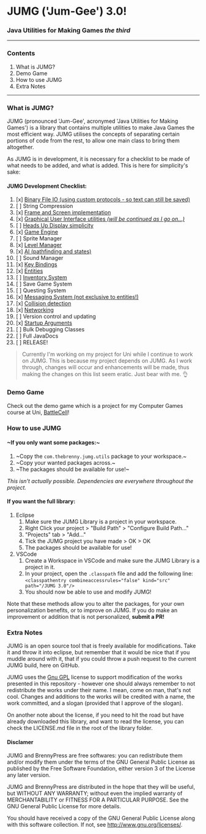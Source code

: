 # JUMG ('Jum-Gee') 3.0!
### Java Utilities for Making Games _the third_
<hr>

### Contents
 1. What is JUMG?
 2. Demo Game
 3. How to use JUMG
 4. Extra Notes
<hr>

### What is JUMG?
JUMG (pronounced 'Jum-Gee', acronymed 'Java Utilities for Making Games') is a library that contains multiple utilities to make Java Games the most efficient way. JUMG utilises the concepts of separating certain portions of code from the rest, to allow one main class to bring them altogether.

As JUMG is in development, it is necessary for a checklist to be made of what needs to be added, and what is added. This is here for simplicity's sake:

#### JUMG Development Checklist:
 1. [x] [Binary File IO (using custom protocols - so text can still be saved)](https://github.com/TheBrenny/JUMG-3.0/blob/master/src/com/thebrenny/jumg/util/FileIO.java)
 2. [ ] String Compression
 3. [x] [Frame and Screen implementation](https://github.com/TheBrenny/JUMG-3.0/blob/master/src/com/thebrenny/jumg/Display.java)
 4. [x] [Graphical User Interface utilities *(will be continued as I go on...)*](https://github.com/TheBrenny/JUMG-3.0/tree/master/src/com/thebrenny/jumg/gui)
 5. [ ] [Heads Up Display simplicity](https://github.com/TheBrenny/JUMG-3.0/tree/master/src/com/thebrenny/jumg/hud)
 6. [x] [Game Engine](https://github.com/TheBrenny/JUMG-3.0/blob/master/src/com/thebrenny/jumg/engine/Engine.java)
 7. [ ] Sprite Manager
 8. [x] [Level Manager](https://github.com/TheBrenny/JUMG-3.0/blob/master/src/com/thebrenny/jumg/level/Level.java)
 9. [x] [AI (pathfinding and states)](https://github.com/TheBrenny/JUMG-3.0/tree/master/src/com/thebrenny/jumg/entities/ai)
 10. [ ] Sound Manager
 11. [x] [Key Bindings](https://github.com/TheBrenny/JUMG-3.0/blob/master/src/com/thebrenny/jumg/input/KeyBindings.java)
 12. [x] [Entities](https://github.com/TheBrenny/JUMG-3.0/tree/master/src/com/thebrenny/jumg/entities)
 13. [ ] [Inventory System](https://github.com/TheBrenny/JUMG-3.0/tree/master/src/com/thebrenny/jumg/items)
 13. [ ] Save Game System
 14. [ ] Questing System
 15. [x] [Messaging System (not exclusive to entities!)](https://github.com/TheBrenny/JUMG-3.0/tree/master/src/com/thebrenny/jumg/entities/messaging)
 16. [x] [Collision detection](https://github.com/TheBrenny/JUMG-3.0/blob/master/src/com/thebrenny/jumg/level/Level.java#L229)
 17. [x] [Networking](https://github.com/TheBrenny/JUMG-3.0/blob/master/src/com/thebrenny/jumg/net)
 18. [ ] Version control and updating
 19. [x] [Startup Arguments](https://github.com/TheBrenny/JUMG-3.0/blob/master/src/com/thebrenny/jumg/util/ArgumentOrganizer.java)
 20. [ ] Bulk Debugging Classes
 21. [ ] Full JavaDocs
 22. [ ] RELEASE!

> Currently I'm working on my project for Uni while I continue to work on JUMG. This is because my project depends on JUMG. As I work through, changes will occur and enhancements will be made, thus making the changes on this list seem eratic. Just bear with me. :ok_hand:

### Demo Game
Check out the demo game which is a project for my Computer Games course at Uni, [BattleCell](https://github.com/TheBrenny/BattleCell)!

### How to use JUMG

#### ~If you only want some packages:~
 1. ~Copy the `com.thebrenny.jumg.utils` package to your workspace.~
 2. ~Copy your wanted packages across.~
 3. ~The packages should be available for use!~

_This isn't actually possible. Dependencies are everywhere throughout the project._

#### If you want the full library:
 1. Eclipse
    1. Make sure the JUMG Library is a project in your workspace.
    2. Right Click your project > "Build Path" > "Configure Build Path..."
    3. "Projects" tab > "Add..."
    4. Tick the JUMG project you have made > OK > OK
    5. The packages should be available for use!
 2. VSCode
    1. Create a Workspace in VSCode and make sure the JUMG Library is a project in it.
    2. In your project, open the `.classpath` file and add the following line: `<classpathentry combineaccessrules="false" kind="src" path="/JUMG 3.0"/>`
    3. You should now be able to use and modify JUMG!

Note that these methods allow you to alter the packages, for your own personalization benefits, or to improve on JUMG. If you do make an improvement or addition that is not personalized, **submit a PR!**

### Extra Notes
JUMG is an open source tool that is freely available for modifications. Take it and throw it into eclipse, but remember that it would be nice that if you muddle around with it, that if you could throw a push request to the current JUMG build, here on GitHub.

JUMG uses the [Gnu GPL](http://www.gnu.org/licenses/gpl-3.0.txt) license to support modification of the works presented in this repository - however one should always remember to not redistribute the works under their name. I mean, come on man, that's not cool. Changes and additions to the works will be credited with a name, the work committed, and a slogan (provided that I approve of the slogan).

On another note about the license, if you need to hit the road but have already downloaded this library, and want to read the license, you can check the LICENSE.md file in the root of the library folder.

#### Disclamer
JUMG and BrennyPress are free softwares: you can
redistribute them and/or modify them under the terms of the
GNU General Public License as published by the Free Software
Foundation, either version 3 of the License any later
version.

JUMG and BrennyPress are distributed in the hope that they
will be useful, but WITHOUT ANY WARRANTY; without even the
implied warranty of MERCHANTABILITY or FITNESS FOR A
PARTICULAR PURPOSE. See the GNU General Public License for
more details.

You should have received a copy of the GNU General Public
License along with this software collection. If not, see
<http://www.gnu.org/licenses/>.
